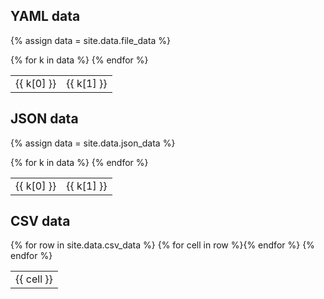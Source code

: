 ---
---

## YAML data

{% assign data = site.data.file_data %}
<table>
  {% for k in data %}
    <tr><td>{{ k[0] }}</td><td>{{ k[1] }}</td>
  {% endfor %}
</table>

## JSON data

{% assign data = site.data.json_data %}
<table>
  {% for k in data %}
    <tr><td>{{ k[0] }}</td><td>{{ k[1] }}</td>
  {% endfor %}
</table>

## CSV data

<table>
{% for row in site.data.csv_data %}
  <tr>{% for cell in row %}<td>{{ cell }}</td>{% endfor %}</tr>
{% endfor %}
</table>

